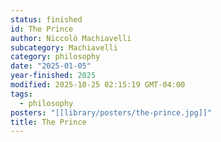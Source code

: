 ```yaml
---
status: finished
id: The Prince
author: Niccolò Machiavelli
subcategory: Machiavelli
category: philosophy
date: "2025-01-05"
year-finished: 2025
modified: 2025-10-25 02:15:19 GMT-04:00
tags:
  - philosophy
posters: "[[library/posters/the-prince.jpg]]"
title: The Prince
---
```

